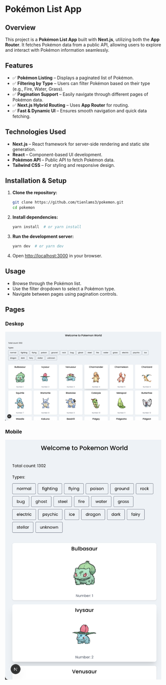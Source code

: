 # Pokémon List App

## Overview

This project is a **Pokémon List App** built with **Next.js**, utilizing both the **App Router**. It fetches Pokémon data from a public API, allowing users to explore and interact with Pokémon information seamlessly.

## Features

- ✅ **Pokémon Listing** – Displays a paginated list of Pokémon.
- ✅ **Filtering by Type** – Users can filter Pokémon based on their type (e.g., Fire, Water, Grass).
- ✅ **Pagination Support** – Easily navigate through different pages of Pokémon data.
- ✅ **Next.js Hybrid Routing** – Uses **App Router** for routing.
- ✅ **Fast & Dynamic UI** – Ensures smooth navigation and quick data fetching.

## Technologies Used

- **Next.js** – React framework for server-side rendering and static site generation.
- **React** – Component-based UI development.
- **Pokémon API** – Public API to fetch Pokémon data.
- **Tailwind CSS** – For styling and responsive design.

## Installation & Setup

1. **Clone the repository:**
   ```bash
   git clone https://github.com/tienlams3/pokemon.git
   cd pokemon
   ```
2. **Install dependencies:**
   ```bash
   yarn install  # or yarn install
   ```
3. **Run the development server:**
   ```bash
   yarn dev  # or yarn dev
   ```
4. Open [http://localhost:3000](http://localhost:3000) in your browser.

## Usage

- Browse through the Pokémon list.
- Use the filter dropdown to select a Pokémon type.
- Navigate between pages using pagination controls.

## Pages

### Deskop

![Desktop page](/public/README-desktop.png)

### Mobile

![Mobile page](/public/README-mobile.png)
